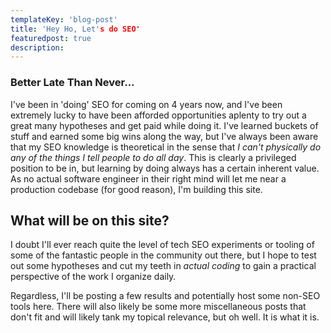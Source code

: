 ```yaml
---
templateKey: 'blog-post'
title: 'Hey Ho, Let's do SEO'
featuredpost: true
description:
---
```



### Better Late Than Never...
I've been in 'doing' SEO for coming on 4 years now, and I've been extremely lucky to have been afforded opportunities aplenty to try out a great many hypotheses and get paid while doing it. I've learned buckets of stuff and earned some big wins along the way, but I've always been aware that my SEO knowledge is theoretical in the sense that *I can't physically do any of the things I tell people to do all day*. This is clearly a privileged position to be in, but learning by doing always has a certain inherent value. As no actual software engineer in their right mind will let me near a production codebase (for good reason), I'm building this site.


## What will be on this site?
I doubt I'll ever reach quite the level of tech SEO experiments or tooling of some of the fantastic people in the community out there, but I hope to test out some hypotheses and cut my teeth in *actual coding* to gain a practical perspective of the work I organize daily.

Regardless, I'll be posting a few results and potentially host some non-SEO tools here. There will also likely be some more miscellaneous posts that don't fit and will likely tank my topical relevance, but oh well. It is what it is.
